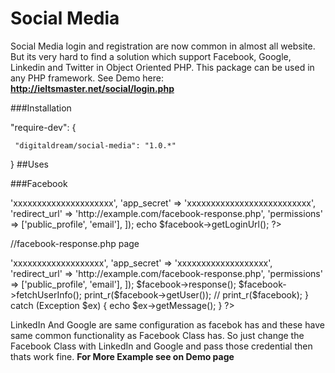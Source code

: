 # Social Media
Social Media login and registration are now common in almost all website. But its very hard to find a solution which support Facebook, Google, Linkedin and Twitter in Object Oriented PHP. This package can be used in any PHP framework. See Demo here: **http://ieltsmaster.net/social/login.php**

###Installation

  "require-dev": {
  
     "digitaldream/social-media": "1.0.*"
        
}
##Uses

###Facebook

<?php

  $facebook = new \SocialMedia\Facebook([
  
            'app_id' => 'xxxxxxxxxxxxxxxxxxxxx',
            
            'app_secret' => 'xxxxxxxxxxxxxxxxxxxxxxxxxx',
            
            'redirect_url' => 'http://example.com/facebook-response.php',
            
            'permissions' => ['public_profile', 'email'],
            
        ]);
        
        echo $facebook->getLoginUrl();
?>

//facebook-response.php page
<?php 

   try {
   
         $facebook = new \SocialMedia\Facebook([
         
              'app_id' => 'xxxxxxxxxxxxxxxxxxx',
              
              'app_secret' => 'xxxxxxxxxxxxxxxxxxx',
              
              'redirect_url' => 'http://example.com/facebook-response.php',
              
                'permissions' => ['public_profile', 'email'],
                
            ]);
            
            $facebook->response();
            
            $facebook->fetchUserInfo();
            
            print_r($facebook->getUser());
            
           // print_r($facebook);
        } catch (Exception $ex) {
            echo $ex->getMessage();
        }
?>

LinkedIn And Google are same configuration as facebok has and these have same common functionality as Facebook Class has. So just change the Facebook Class with LinkedIn and Google and pass those credential then thats work fine. **For More Example see on Demo page**

